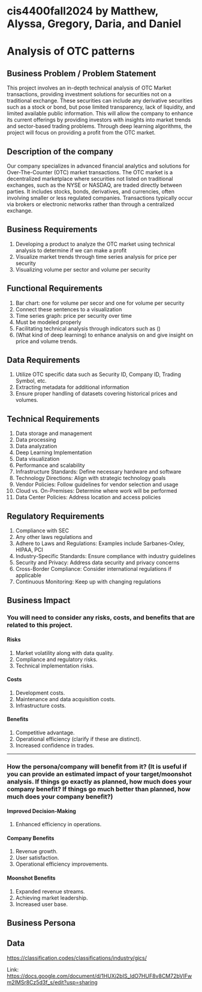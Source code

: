 # cis4400fall2024 by Matthew, Alyssa, Gregory, Daria, and Daniel
# Analysis of OTC patterns

## Business Problem / Problem Statement 
This project involves an in-depth technical analysis of OTC Market transactions, providing investment solutions for securities not on a traditional exchange. These securities can include any derivative securities such as a stock or bond, but pose limited transparency, lack of liquidity, and limited available public information. This will allow the company to enhance its current offerings by providing investors with insights into market trends and sector-based trading problems. Through deep learning algorithms, the project will focus on providing a profit from the OTC market.

## Description of the company
Our company specializes in advanced financial analytics and solutions for Over-The-Counter (OTC) market transactions. The OTC market is a decentralized marketplace where securities not listed on traditional exchanges, such as the NYSE or NASDAQ, are traded directly between parties. It includes stocks, bonds, derivatives, and currencies, often involving smaller or less regulated companies. Transactions typically occur via brokers or electronic networks rather than through a centralized exchange.


## Business Requirements 
1. Developing a product to analyze the OTC market using technical analysis to determine if we can make a profit 
2. Visualize market trends through time series analysis for price per security 
3. Visualizing volume per sector and volume per security 

## Functional Requirements
1. Bar chart: one for volume per secor and one for volume per security 
2. Connect these sentences to a visualization 
3. Time series graph: price per security over time 
4. Must be modeled properly 
5. Facilitating technical analysis through indicators such as ()
6. (What kind of deep learning) to enhance analysis on and give insight on price and volume trends. 


## Data Requirements
1. Utilize OTC specific data such as Security ID, Company ID, Trading Symbol, etc. 
2. Extracting metadata for additional information
3. Ensure proper handling of datasets covering historical prices and volumes. 

## Technical Requirements
1. Data storage and management
2. Data processing
3. Data analyzation 
4. Deep Learning Implementation
5. Data visualization
6. Performance and scalability 
7. Infrastructure Standards: Define necessary hardware and software
8. Technology Directions: Align with strategic technology goals
9. Vendor Policies: Follow guidelines for vendor selection and usage
10. Cloud vs. On-Premises: Determine where work will be performed
11. Data Center Policies: Address location and access policies


## Regulatory Requirements
1. Compliance with SEC
2. Any other laws regulations and 
3. Adhere to Laws and Regulations: Examples include Sarbanes-Oxley, HIPAA, PCI
4. Industry-Specific Standards: Ensure compliance with industry guidelines
5. Security and Privacy: Address data security and privacy concerns
6. Cross-Border Compliance: Consider international regulations if applicable
7. Continuous Monitoring: Keep up with changing regulations


## Business Impact
### You will need to consider any risks, costs, and benefits that are related to this project.
#### Risks
1. Market volatility along with data quality.
2. Compliance and regulatory risks.
3. Technical implementation risks.

#### Costs
1. Development costs.
2. Maintenance and data acquisition costs.
3. Infrastructure costs.

#### Benefits
1. Competitive advantage.
2. Operational efficiency (clarify if these are distinct).
3. Increased confidence in trades.

---

### How the persona/company will benefit from it? (It is useful if you can provide an estimated impact of your target/moonshot analysis. If things go exactly as planned, how much does your company benefit? If things go much better than planned, how much does your company benefit?)

#### Improved Decision-Making
1. Enhanced efficiency in operations.

#### Company Benefits
1. Revenue growth.
2. User satisfaction.
3. Operational efficiency improvements.

#### Moonshot Benefits
1. Expanded revenue streams.
2. Achieving market leadership.
3. Increased user base.

## Business Persona

## Data 
https://classification.codes/classifications/industry/gics/

Link: https://docs.google.com/document/d/1HUXj2bIS_ldO7HUF8v8CM72bVIFwm2IMSr8Cz5d3f_s/edit?usp=sharing
